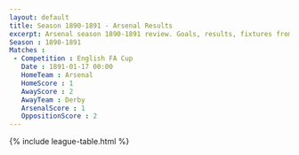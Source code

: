 ```yaml
---
layout: default
title: Season 1890-1891 - Arsenal Results 
excerpt: Arsenal season 1890-1891 review. Goals, results, fixtures from the 1890-1891 season on History of Arsenal Football Club
Season : 1890-1891
Matches :
 - Competition : English FA Cup
   Date : 1891-01-17 00:00
   HomeTeam : Arsenal
   HomeScore : 1
   AwayScore : 2
   AwayTeam : Derby
   ArsenalScore : 1
   OppositionScore : 2
---
```



{% include league-table.html %}